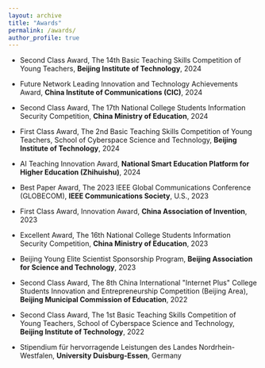 ```yaml
---
layout: archive
title: "Awards"
permalink: /awards/
author_profile: true
---
```

* Second Class Award, The 14th Basic Teaching Skills Competition of Young Teachers, **Beijing Institute of Technology**, 2024

* Future Network Leading Innovation and Technology Achievements Award, **China Institute of Communications (CIC)**, 2024

* Second Class Award, The 17th National College Students Information Security Competition, **China Ministry of Education**, 2024

* First Class Award, The 2nd Basic Teaching Skills Competition of Young Teachers, School of Cyberspace Science and Technology, **Beijing Institute of Technology**, 2024 

* AI Teaching Innovation Award, **National Smart Education Platform for Higher Education (Zhihuishu)**, 2024

* Best Paper Award, The 2023 IEEE Global Communications Conference (GLOBECOM), **IEEE Communications Society**, U.S., 2023

* First Class Award, Innovation Award, **China Association of Invention**, 2023

* Excellent Award, The 16th National College Students Information Security Competition, **China Ministry of Education**, 2023

* Beijing Young Elite Scientist Sponsorship Program, **Beijing Association for Science and Technology**, 2023

* Second Class Award, The 8th China International "Internet Plus" College Students Innovation and Entrepreneurship Competition (Beijing Area), **Beijing Municipal Commission of Education**, 2022 

* Second Class Award, The 1st Basic Teaching Skills Competition of Young Teachers, School of Cyberspace Science and Technology, **Beijing Institute of Technology**, 2022 

* Stipendium für hervorragende Leistungen des Landes Nordrhein-Westfalen, **University Duisburg-Essen**, Germany